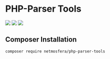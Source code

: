 [release]: https://img.shields.io/github/release/Netmosfera/PHPParserTools.svg
[release-URL]: https://github.com/Netmosfera/PHPParserTools/releases
[status]: https://travis-ci.org/Netmosfera/PHPParserTools.svg?branch=master
[status-URL]: https://travis-ci.org/Netmosfera/PHPParserTools
[coverage]: https://coveralls.io/repos/github/Netmosfera/PHPParserTools/badge.svg?branch=master
[coverage-URL]: https://coveralls.io/github/Netmosfera/PHPParserTools?branch=master

# PHP-Parser Tools

[![][release]][release-URL]
[![][status]][status-URL]
[![][coverage]][coverage-URL]

## Composer Installation

```
composer require netmosfera/php-parser-tools
```
